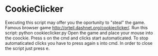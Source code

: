# CookieClicker

Executing this script may offer you the oportunity to "steal" the game. 
Famous browser game http://orteil.dashnet.org/cookieclicker/.
Run this script: python cookieclicker.py
Open the game and place your mouse into the coockie.
Press s on the cmd and clicks start automaticated.
To stop automaticated clicks you have to press again s into cmd.
In order to close the script just press e.
